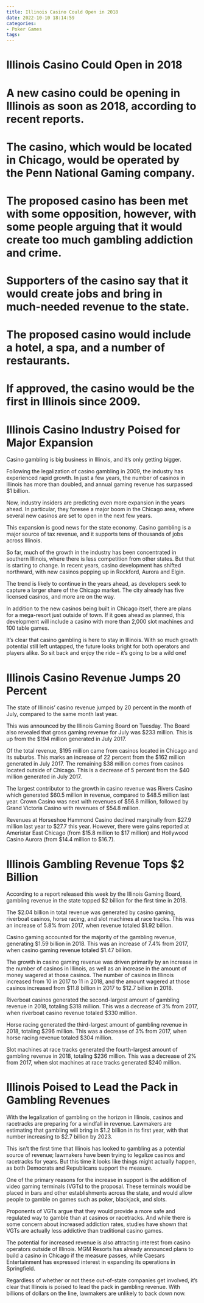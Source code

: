 ```yaml
---
title: Illinois Casino Could Open in 2018
date: 2022-10-10 18:14:59
categories:
- Poker Games
tags:
---
```



#  Illinois Casino Could Open in 2018

# A new casino could be opening in Illinois as soon as 2018, according to recent reports.

# The casino, which would be located in Chicago, would be operated by the Penn National Gaming company.

# The proposed casino has been met with some opposition, however, with some people arguing that it would create too much gambling addiction and crime.

# Supporters of the casino say that it would create jobs and bring in much-needed revenue to the state.

# The proposed casino would include a hotel, a spa, and a number of restaurants.

# If approved, the casino would be the first in Illinois since 2009.

#  Illinois Casino Industry Poised for Major Expansion

Casino gambling is big business in Illinois, and it’s only getting bigger.

Following the legalization of casino gambling in 2009, the industry has experienced rapid growth. In just a few years, the number of casinos in Illinois has more than doubled, and annual gaming revenue has surpassed $1 billion.

Now, industry insiders are predicting even more expansion in the years ahead. In particular, they foresee a major boom in the Chicago area, where several new casinos are set to open in the next few years.

This expansion is good news for the state economy. Casino gambling is a major source of tax revenue, and it supports tens of thousands of jobs across Illinois.

So far, much of the growth in the industry has been concentrated in southern Illinois, where there is less competition from other states. But that is starting to change. In recent years, casino development has shifted northward, with new casinos popping up in Rockford, Aurora and Elgin.

The trend is likely to continue in the years ahead, as developers seek to capture a larger share of the Chicago market. The city already has five licensed casinos, and more are on the way.

In addition to the new casinos being built in Chicago itself, there are plans for a mega-resort just outside of town. If it goes ahead as planned, this development will include a casino with more than 2,000 slot machines and 100 table games.

It’s clear that casino gambling is here to stay in Illinois. With so much growth potential still left untapped, the future looks bright for both operators and players alike. So sit back and enjoy the ride – it’s going to be a wild one!

#  Illinois Casino Revenue Jumps 20 Percent

The state of Illinois’ casino revenue jumped by 20 percent in the month of July, compared to the same month last year.

This was announced by the Illinois Gaming Board on Tuesday. The Board also revealed that gross gaming revenue for July was $233 million. This is up from the $194 million generated in July 2017.

Of the total revenue, $195 million came from casinos located in Chicago and its suburbs. This marks an increase of 22 percent from the $162 million generated in July 2017. The remaining $38 million comes from casinos located outside of Chicago. This is a decrease of 5 percent from the $40 million generated in July 2017.

The largest contributor to the growth in casino revenue was Rivers Casino which generated $60.5 million in revenue, compared to $48.5 million last year. Crown Casino was next with revenues of $56.8 million, followed by Grand Victoria Casino with revenues of $54.8 million.

Revenues at Horseshoe Hammond Casino declined marginally from $27.9 million last year to $27.7 this year. However, there were gains reported at Ameristar East Chicago (from $15.8 million to $17 million) and Hollywood Casino Aurora (from $14.4 million to $16.7).

#  Illinois Gambling Revenue Tops $2 Billion

According to a report released this week by the Illinois Gaming Board, gambling revenue in the state topped $2 billion for the first time in 2018.

The $2.04 billion in total revenue was generated by casino gaming, riverboat casinos, horse racing, and slot machines at race tracks. This was an increase of 5.8% from 2017, when revenue totaled $1.92 billion.

Casino gaming accounted for the majority of the gambling revenue, generating $1.59 billion in 2018. This was an increase of 7.4% from 2017, when casino gaming revenue totaled $1.47 billion.

The growth in casino gaming revenue was driven primarily by an increase in the number of casinos in Illinois, as well as an increase in the amount of money wagered at those casinos. The number of casinos in Illinois increased from 10 in 2017 to 11 in 2018, and the amount wagered at those casinos increased from $11.8 billion in 2017 to $12.7 billion in 2018.

Riverboat casinos generated the second-largest amount of gambling revenue in 2018, totaling $318 million. This was a decrease of 3% from 2017, when riverboat casino revenue totaled $330 million.

Horse racing generated the third-largest amount of gambling revenue in 2018, totaling $296 million. This was a decrease of 3% from 2017, when horse racing revenue totaled $304 million.

Slot machines at race tracks generated the fourth-largest amount of gambling revenue in 2018, totaling $236 million. This was a decrease of 2% from 2017, when slot machines at race tracks generated $240 million.

#  Illinois Poised to Lead the Pack in Gambling Revenues

With the legalization of gambling on the horizon in Illinois, casinos and racetracks are preparing for a windfall in revenue. Lawmakers are estimating that gambling will bring in $1.2 billion in its first year, with that number increasing to $2.7 billion by 2023.

This isn’t the first time that Illinois has looked to gambling as a potential source of revenue; lawmakers have been trying to legalize casinos and racetracks for years. But this time it looks like things might actually happen, as both Democrats and Republicans support the measure.

One of the primary reasons for the increase in support is the addition of video gaming terminals (VGTs) to the proposal. These terminals would be placed in bars and other establishments across the state, and would allow people to gamble on games such as poker, blackjack, and slots.

Proponents of VGTs argue that they would provide a more safe and regulated way to gamble than at casinos or racetracks. And while there is some concern about increased addiction rates, studies have shown that VGTs are actually less addictive than traditional casino games.

The potential for increased revenue is also attracting interest from casino operators outside of Illinois. MGM Resorts has already announced plans to build a casino in Chicago if the measure passes, while Caesars Entertainment has expressed interest in expanding its operations in Springfield.

Regardless of whether or not these out-of-state companies get involved, it’s clear that Illinois is poised to lead the pack in gambling revenue. With billions of dollars on the line, lawmakers are unlikely to back down now.